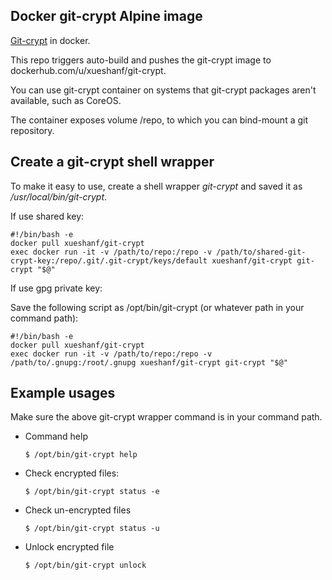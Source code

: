 ## Docker git-crypt Alpine image

[Git-crypt](https://github.com/AGWA/git-crypt) in docker.

This repo triggers auto-build and pushes the git-crypt image to dockerhub.com/u/xueshanf/git-crypt.

You can use git-crypt container on systems that git-crypt packages aren't available, such as CoreOS.

The container exposes volume /repo, to which you can bind-mount a git repository.

## Create a git-crypt shell wrapper

To make it easy to use, create a shell wrapper *git-crypt* and saved it as */usr/local/bin/git-crypt*.

If use shared key:

```
#!/bin/bash -e
docker pull xueshanf/git-crypt
exec docker run -it -v /path/to/repo:/repo -v /path/to/shared-git-crypt-key:/repo/.git/.git-crypt/keys/default xueshanf/git-crypt git-crypt "$@"
```

If use gpg private key:

Save the following script as /opt/bin/git-crypt (or whatever path in your command path):

```
#!/bin/bash -e
docker pull xueshanf/git-crypt
exec docker run -it -v /path/to/repo:/repo -v /path/to/.gnupg:/root/.gnupg xueshanf/git-crypt git-crypt "$@"
```

## Example usages

Make sure the above git-crypt wrapper command is in your command path.

* Command help

	```
	$ /opt/bin/git-crypt help
	```

* Check encrypted files:
	
	```
	$ /opt/bin/git-crypt status -e
	```
* Check un-encrypted files

	```
	$ /opt/bin/git-crypt status -u
	```

* Unlock encrypted file

	```
	$ /opt/bin/git-crypt unlock
	```
